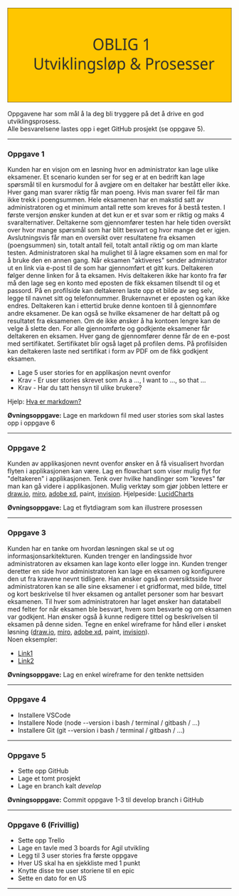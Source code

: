 ![](./oblig1.svg)  

Oppgavene har som mål å la deg bli tryggere på det å drive en god utviklingsprosess.  
Alle besvarelsene lastes opp i eget GitHub prosjekt (se oppgave 5).

---
### Oppgave 1
Kunden har en visjon om en løsning hvor en administrator kan lage ulike eksamener. Et scenario kunden ser for seg er at en bedrift kan lage spørsmål til en kursmodul for å avgjøre om en deltaker har bestått eller ikke.
Hver gang man svarer riktig får man poeng. Hvis man svarer feil får man ikke trekk i poengsummen. Hele eksamenen har en makstid satt av administratoren og et minimum antall rette som kreves for å bestå testen.
I første versjon ønsker kunden at det kun er et svar som er riktig og maks 4 svaralternativer.
Deltakerne som gjennomfører testen har hele tiden oversikt over hvor mange spørsmål som har blitt besvart og hvor mange det er igjen.
Avslutningsvis får man en oversikt over resultatene fra eksamen (poengsummen) sin, totalt antall feil, totalt antall riktig og om man klarte testen.
Administratoren skal ha mulighet til å lagre eksamen som en mal for å bruke den en annen gang.
Når eksamen "aktiveres" sender administrator ut en link via e-post til de som har gjennomført et gitt kurs. Deltakeren følger denne linken for å ta eksamen. Hvis deltakeren ikke har konto fra før må den lage seg en konto med eposten de fikk eksamen tilsendt til og et passord.
På en profilside kan deltakeren laste opp et bilde av seg selv, legge til navnet sitt og telefonnummer. Brukernavnet er eposten og kan ikke endres.
Deltakeren kan i ettertid bruke denne kontoen til å gjennomføre andre eksamener. De kan også se hvilke eksamener de har deltatt på og resultatet fra eksamenen. Om de ikke ønsker å ha kontoen lengre kan de velge å slette den.
For alle gjennomførte og godkjente eksamener får deltakeren en eksamen. Hver gang de gjennomfører denne får de en e-post med sertifikatet. Sertifikatet blir også laget på profilen dems.
På profilsiden kan deltakeren laste ned sertifikat i form av PDF om de fikk godkjent eksamen.

- Lage 5 user stories for en applikasjon nevnt ovenfor
- Krav - Er user stories skrevet som As a ..., I want to ..., so that ...
- Krav - Har du tatt hensyn til ulike brukere?

Hjelp: [Hva er markdown?](https://www.shopify.com/partners/blog/86763270-what-is-markdown-syntax)

**Øvningsoppgave:** Lage en markdown fil med user stories som skal lastes opp i oppgave 6
 
---
### Oppgave 2
Kunden av applikasjonen nevnt ovenfor ønsker en å få visualisert hvordan flyten i applikasjonen kan være. Lag en flowchart som viser mulig flyt for "deltakeren" i applikasjonen. Tenk over hvilke handlinger som "kreves" før man kan gå videre i applikasjonen. Mulig verktøy som gjør jobben lettere er [draw.io](https://draw.io), [miro](https://miro.com/app/dashboard/), [adobe xd](https://www.adobe.com/no/products/xd.html), paint, [invision](https://www.invisionapp.com/).
Hjelpeside: [LucidCharts](https://www.lucidchart.com/pages/what-is-a-flowchart-tutorial)

**Øvningsoppgave:** Lag et flytdiagram som kan illustrere prosessen

---
### Oppgave 3
Kunden har en tanke om hvordan løsningen skal se ut og informasjonsarkitekturen. Kunden trenger en landingsside hvor administratoren av eksamen kan lage konto eller logge inn. Kunden trenger deretter en side hvor administratoren kan lage en eksamen og konfigurere den ut fra kravene nevnt tidligere.
Han ønsker også en oversiktsside hvor administratoren kan se alle sine eksamener i et gridformat, med bilde, tittel og kort beskrivelse til hver eksamen og antallet personer som har besvart eksamenen.
Til hver som administratoren har laget ønsker han datatabell med felter for når eksamen ble besvart, hvem som besvarte og om eksamen var godkjent. Han ønsker også å kunne redigere tittel og beskrivelsen til eksamen på denne siden.
Tegne en enkel wireframe for hånd eller i ønsket løsning ([draw.io](https://draw.io), [miro](https://miro.com/app/dashboard/), [adobe xd](https://www.adobe.com/no/products/xd.html), paint, [invision](https://www.invisionapp.com/)).  
Noen eksempler:  
- [Link1](https://draw.io)  
- [Link2](https://www.invisionapp.com/inside-design/wireframe-examples/)

**Øvningsoppgave:** Lag en enkel wireframe for den tenkte nettsiden

---
### Oppgave 4
- Installere VSCode
- Installere Node (node --version i bash / terminal / gitbash / ...)
- Installere Git (git --version i bash / terminal / gitbash / ...)

---
### Oppgave 5
- Sette opp GitHub
- Lage et tomt prosjekt
- Lage en branch kalt *develop*

**Øvningsoppgave:** Commit oppgave 1-3 til develop branch i GitHub 

---
### Oppgave 6 (Frivillig)
- Sette opp Trello
- Lage en tavle med 3 boards for Agil utvikling
- Legg til 3 user stories fra første oppgave
- Hver US skal ha en sjekkliste med 1 punkt
- Knytte disse tre user storiene til en epic
- Sette en dato for en US
---